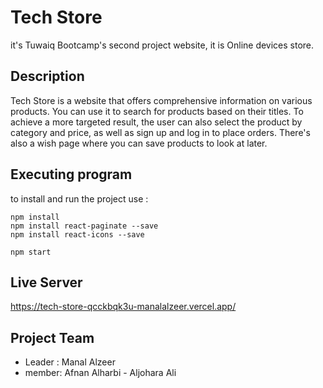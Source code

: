 # Tech Store

it's Tuwaiq Bootcamp's second project website, it is Online devices store.


## Description
Tech Store is a website that offers comprehensive information on various products.
You can use it to search for products based on their titles.
To achieve a more targeted result, the user can also select the product by category and price, as well as sign up and log in to place orders.
There's also a wish page where you can save products to look at later. 


## Executing program

to install and run the project use :

```
npm install
npm install react-paginate --save
npm install react-icons --save
```

```
npm start
```
## Live Server
https://tech-store-qcckbqk3u-manalalzeer.vercel.app/

## Project Team

- Leader : Manal Alzeer 
- member: Afnan Alharbi - Aljohara Ali


